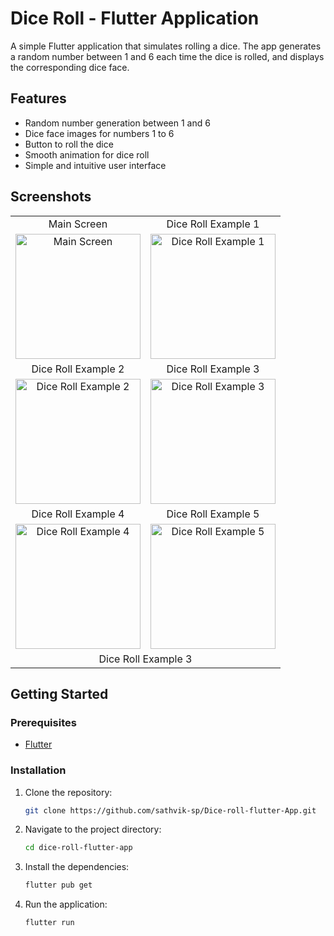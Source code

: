 # Dice Roll - Flutter Application

A simple Flutter application that simulates rolling a dice. The app generates a random number between 1 and 6 each time the dice is rolled, and displays the corresponding dice face.

## Features
- Random number generation between 1 and 6
- Dice face images for numbers 1 to 6
- Button to roll the dice
- Smooth animation for dice roll
- Simple and intuitive user interface

## Screenshots

<table border="0">
  <tr>
    <td align="center">Main Screen</td>
      <td align="center">Dice Roll Example 1</td>
  </tr>
  <tr>
    <td align="center">
      <img src="https://github.com/sathvik-sp/Dice-roll-flutter-App/assets/79745724/078b0188-e9e2-4126-934f-a39233be8fd6" alt="Main Screen" width="200">
    </td>
    <td align="center">
      <img src="https://github.com/sathvik-sp/Dice-roll-flutter-App/assets/79745724/3eef2abf-6ef7-4227-8f8c-873472385769" alt="Dice Roll Example 1" width="200">
    </td>
  </tr>
  <tr>
    <td align="center">Dice Roll Example 2</td>
    <td align="center">Dice Roll Example 3</td>
  </tr>
  <tr>
    <td align="center">
      <img src="https://github.com/sathvik-sp/Dice-roll-flutter-App/assets/79745724/3e38c2d1-bf33-4685-9e90-11fcc3a39f92" alt="Dice Roll Example 2" width="200">
    </td>
    <td align="center">
      <img src="https://github.com/sathvik-sp/Dice-roll-flutter-App/assets/79745724/ec138c5b-363a-4dda-85d1-05e4b077641a" alt="Dice Roll Example 3" width="200">
    </td>
  </tr>
  <tr>
    <td align="center">Dice Roll Example 4</td>
    <td align="center">Dice Roll Example 5</td>
  </tr>
  <tr>
    <td align="center">
      <img src="https://github.com/sathvik-sp/Dice-roll-flutter-App/assets/79745724/13f8f5ed-a62c-4541-a649-50071c70c47a" alt="Dice Roll Example 4" width="200">
    </td>
    <td align="center">
      <img src="https://github.com/sathvik-sp/Dice-roll-flutter-App/assets/79745724/60d265a9-4c2a-4a2d-aacc-12455e83bcba" alt="Dice Roll Example 5" width="200">
    </td>
  </tr>
  <tr>
    <td colspan="2" align="center">Dice Roll Example 3</td>
  </tr>
</table>

## Getting Started

### Prerequisites
- [Flutter](https://flutter.dev/docs/get-started/install)

### Installation

1. Clone the repository:
    ```bash
    git clone https://github.com/sathvik-sp/Dice-roll-flutter-App.git
    ```

2. Navigate to the project directory:
    ```bash
    cd dice-roll-flutter-app
    ```

3. Install the dependencies:
    ```bash
    flutter pub get
    ```

4. Run the application:
    ```bash
    flutter run
    ```
